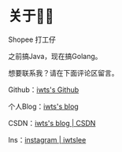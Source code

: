 
# 关于👴🏻

Shopee 打工仔

之前搞Java，现在搞Golang。

想要联系我？请在下面评论区留言。

Github：[iwts's Github](https://github.com/iwts/)

个人Blog：[iwts's blog](https://iwts.github.io/)

CSDN：[iwts's blog | CSDN](https://blog.csdn.net/iwts_24?type=blog)

Ins：[instagram | iwtslee](https://www.instagram.com/iwtslee/)
